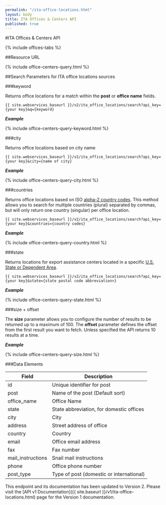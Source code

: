 ```yaml
---
permalink: "/ita-office-locations.html"
layout: body
title: ITA Offices & Centers API
published: true
---
```


#ITA Offices & Centers API

{% include offices-tabs %}

##Resource URL

{% include office-centers-query.html %}

##Search Parameters for ITA office locations sources

###keyword

Returns office locations for a match within the **post** or **office name** fields.

    {{ site.webservices_baseurl }}/v2/ita_office_locations/search?api_key={your key}&q={keyword}

**_Example_**

{% include office-centers-query-keyword.html %}

<!---    
**_Example_**

[http://api.trade.gov/v2/ita_office_locations/search?q=Sao+Paulo](http://api.trade.gov/v2/ita_office_locations/search?q=Sao+Paulo)
-->

###city

Returns office locations based on city name

    {{ site.webservices_baseurl }}/v2/ita_office_locations/search?api_key={your key}&city={name of city}

**_Example_**

{% include office-centers-query-city.html %}

<!---    
**_Example_**

[http://api.trade.gov/v2/ita_office_locations/search?city=Sao+Paulo](http://api.trade.gov/v2/ita_office_locations/search?city=Sao+Paulo)
-->

###countries

Returns office locations based on ISO [alpha-2 country codes](http://www.iso.org/iso/home/standards/country_codes/country_names_and_code_elements.htm).  This method allows you to search for multiple countries (plural) separated by commas, but will only return one country (singular) per office location.

    {{ site.webservices_baseurl }}/v2/ita_office_locations/search?api_key={your key}&countries={country codes}

**_Example_**

{% include office-centers-query-country.html %}

###state

Returns locations for export assistance centers located in a specific  [U.S. State or Dependent Area](https://www.usps.com/send/official-abbreviations.htm).

    {{ site.webservices_baseurl }}/v2/ita_office_locations/search?api_key={your key}&state={state postal code abbreviation>}

**_Example_**

{% include office-centers-query-state.html %}

<!---    
**_Example_**

[http://api.trade.gov/v2/ita_office_locations/search?state=TN](http://api.trade.gov/v2/ita_office_locations/search?state=TN)
-->

###size + offset

The **size** parameter allows you to configure the number of results to be returned up to a maximum of 100. The **offset** parameter defines the offset from the first result you want to fetch. Unless specified the API returns 10 results at a time.

**_Example_**

{% include office-centers-query-size.html %}

<!---    
**_Example_**

<div><a href="http://api.trade.gov/v2/ita_office_locations/search?country=BR&size=1&offset=1"><pre>http://api.trade.gov/v2/ita_office_locations/search?country=BR&size=1&offset=1</pre></a></div>
-->

###Data Elements

| Field             | Description                                                     |
| ----------------- | --------------------------------------------------------------- |
| id                | Unique identifier for post                                      |
| post              | Name of the post (Default sort)                                 |
| office_name       | Office Name                                                     |
| state             | State abbreviation, for domestic offices                        |
| city              | City                                                            |
| address           | Street address of office                                        |
| country           | Country                                                         |
| email             | Office email address                                            |
| fax               | Fax number                                                      |
| mail_instructions | Snail mail instructions                                         |
| phone             | Office phone number                                             |
| post_type         | Type of post (domestic or international)                        |

This endpoint and its documentation has been updated to Version 2. Please visit the [API v1 Documentation]({{ site.baseurl }}/v1/ita-office-locations.html) page for the Version 1 documentation.
